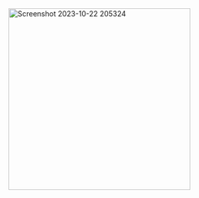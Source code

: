 <img width="358" alt="Screenshot 2023-10-22 205324" src="https://github.com/ridaLGN/TP1_java/assets/125476243/27ea1d67-6dcf-4ded-87b0-93a86130a966">
